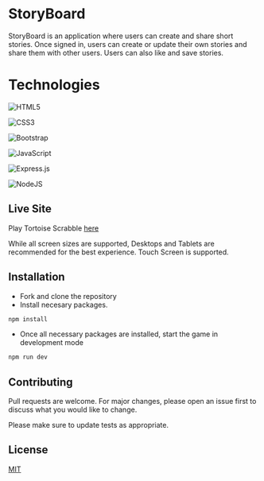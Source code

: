 
# StoryBoard

StoryBoard is an application where users can create and share short stories. Once signed in, users can create or update their own stories and share them with other users. Users can also like and save stories. 

# Technologies

![HTML5](https://img.shields.io/badge/html5-%23E34F26.svg?style=for-the-badge&logo=html5&logoColor=white)

![CSS3](https://img.shields.io/badge/css3-%231572B6.svg?style=for-the-badge&logo=css3&logoColor=white)

![Bootstrap](https://img.shields.io/badge/bootstrap-%23563D7C.svg?style=for-the-badge&logo=bootstrap&logoColor=white)

![JavaScript](https://img.shields.io/badge/javascript-%23323330.svg?style=for-the-badge&logo=javascript&logoColor=%23F7DF1E)

![Express.js](https://img.shields.io/badge/express.js-%23404d59.svg?style=for-the-badge&logo=express&logoColor=%2361DAFB)

 ![NodeJS](https://img.shields.io/badge/node.js-6DA55F?style=for-the-badge&logo=node.js&logoColor=white)


## Live Site 

Play Tortoise Scrabble [here](https://sourish33.github.io/ScrabbleReact) 

While all screen sizes are supported, Desktops and Tablets are recommended for the best experience. Touch Screen is supported.


## Installation

* Fork and clone the repository
* Install necesary packages.
```bash
npm install
```
* Once all necessary packages are installed, start the game in development mode
```bash
npm run dev
```


## Contributing

Pull requests are welcome. For major changes, please open an issue first
to discuss what you would like to change.

Please make sure to update tests as appropriate.

## License

[MIT](https://choosealicense.com/licenses/mit/)

